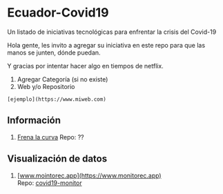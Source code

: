 # Ecuador-Covid19
Un listado de iniciativas tecnológicas para enfrentar la crisis del Covid-19

Hola gente, les invito a agregar su iniciativa en este repo para que las manos se junten, dónde puedan.

Y gracias por intentar hacer algo en tiempos de netflix.

1. Agregar Categoría (si no existe)
2. Web y/o Repositorio

`[ejemplo](https://www.miweb.com)`

## Información

1. [Frena la curva](https://ecuador.frenalacurva.net )
    Repo: ??


## Visualización de datos

1.  [www.mointorec.app](https://www.monitorec.app)  
    Repo: [covid19-monitor](https://github.com/juanmnl/covid19-monitor)
